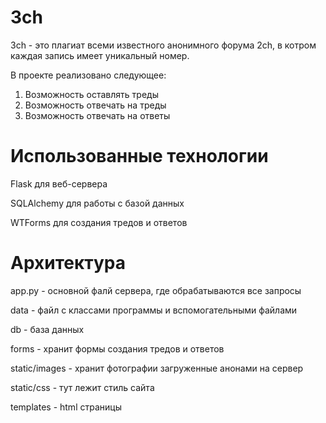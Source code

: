 # 3ch
3ch - это плагиат всеми известного анонимного форума 2ch, в котром каждая запись имеет уникальный номер.

В проекте реализовано следующее:
1. Возможность оставлять треды
2. Возможность отвечать на треды
3. Возможность отвечать на ответы

# Использованные технологии
Flask для веб-сервера

SQLAlchemy для работы с базой данных

WTForms для создания тредов и ответов
# Архитектура
app.py - основной фалй сервера, где обрабатываются все запросы

data - файл с классами программы и вспомогательными файлами

db - база данных

forms - хранит формы создания тредов и ответов

static/images - хранит фотографии загруженные анонами на сервер

static/css - тут лежит стиль сайта

templates - html страницы
